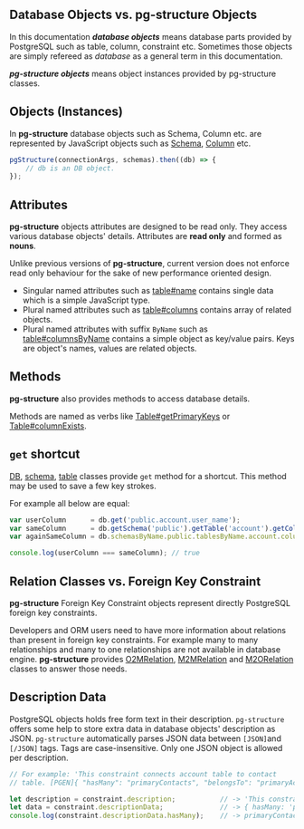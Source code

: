 
## Database Objects vs. pg-structure Objects

In this documentation **_database objects_** means database parts provided by PostgreSQL such as table, column, constraint etc. Sometimes those objects are simply refereed as _database_ as a general term in this documentation.

**_pg-structure objects_** means object instances provided by pg-structure classes.

## Objects (Instances)

In **pg-structure** database objects such as Schema, Column etc. are represented by JavaScript objects such as [Schema](api/Schema.md), [Column](api/Column.md) etc.

```js
pgStructure(connectionArgs, schemas).then((db) => {
    // db is an DB object.
});
```

## Attributes

**pg-structure** objects attributes are designed to be read only. They access various database objects' details. Attributes are **read only** and formed as **nouns**.

Unlike previous versions of **pg-structure**, current version does not enforce read only behaviour for the sake of new performance oriented design.

* Singular named attributes such as [table#name](api/Table.md#Table+name) contains single data which is a simple JavaScript type.
* Plural named attributes such as [table#columns](api/Table.md#Table+columns) contains array of related objects.
* Plural named attributes with suffix `ByName` such as [table#columnsByName](api/Table.md#Table+columnsByName) contains a simple object as key/value pairs. Keys are object's names, values are related objects.

## Methods

**pg-structure** also provides methods to access database details.

Methods are named as verbs like [Table#getPrimaryKeys](api/Table.md#Table+getPrimaryKeys) or [Table#columnExists](api/Table.md#Table+columnExists).

## `get` shortcut

[DB](api/Db.md), [schema](api/Schema.md), [table](api/Table.md) classes provide `get` method for a shortcut. This method may be used to save a few key strokes.

For example all below are equal:

```js
var userColumn      = db.get('public.account.user_name');
var sameColumn      = db.getSchema('public').getTable('account').getColumn('user_name');
var againSameColumn = db.schemasByName.public.tablesByName.account.columnsByName.user_name;

console.log(userColumn === sameColumn); // true 
```

## Relation Classes vs. Foreign Key Constraint

**pg-structure** Foreign Key Constraint objects represent directly PostgreSQL foreign key constraints.

Developers and ORM users need to have more information about relations than present in foreign key constraints. For example many to many relationships and many to one relationships are not available in database engine. **pg-structure** provides [O2MRelation](api/O2MRelation.md), [M2MRelation](api/M2MRelation.md) and [M2ORelation](api/M2ORelation.md) classes to answer those needs.

## Description Data

PostgreSQL objects holds free form text in their description. `pg-structure` offers some help to store extra data in database objects' description as JSON. `pg-structure` automatically parses JSON data between `[JSON]`and `[/JSON]` tags. Tags are case-insensitive. Only one JSON object is allowed per description.

```js
// For example: 'This constraint connects account table to contact
// table. [PGEN]{ "hasMany": "primaryContacts", "belongsTo": "primaryAccount", "free": 3 }[/PGEN]'

let description = constraint.description;           // -> 'This constraint connects account table to contact table.' (Tags and JSON data are replaced from description.)  
let data = constraint.descriptionData;              // -> { hasMany: 'primaryContacts', belongsTo: 'primaryAccount', free: 3 }
console.log(constraint.descriptionData.hasMany);    // -> primaryContacts
```